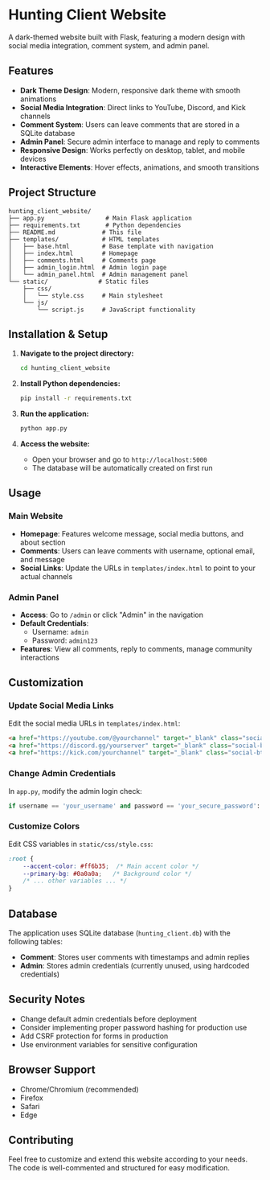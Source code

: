 # Hunting Client Website

A dark-themed website built with Flask, featuring a modern design with social media integration, comment system, and admin panel.

## Features

- **Dark Theme Design**: Modern, responsive dark theme with smooth animations
- **Social Media Integration**: Direct links to YouTube, Discord, and Kick channels
- **Comment System**: Users can leave comments that are stored in a SQLite database
- **Admin Panel**: Secure admin interface to manage and reply to comments
- **Responsive Design**: Works perfectly on desktop, tablet, and mobile devices
- **Interactive Elements**: Hover effects, animations, and smooth transitions

## Project Structure

```
hunting_client_website/
├── app.py                 # Main Flask application
├── requirements.txt       # Python dependencies
├── README.md             # This file
├── templates/            # HTML templates
│   ├── base.html         # Base template with navigation
│   ├── index.html        # Homepage
│   ├── comments.html     # Comments page
│   ├── admin_login.html  # Admin login page
│   └── admin_panel.html  # Admin management panel
└── static/              # Static files
    ├── css/
    │   └── style.css     # Main stylesheet
    └── js/
        └── script.js     # JavaScript functionality
```

## Installation & Setup

1. **Navigate to the project directory:**
   ```bash
   cd hunting_client_website
   ```

2. **Install Python dependencies:**
   ```bash
   pip install -r requirements.txt
   ```

3. **Run the application:**
   ```bash
   python app.py
   ```

4. **Access the website:**
   - Open your browser and go to `http://localhost:5000`
   - The database will be automatically created on first run

## Usage

### Main Website
- **Homepage**: Features welcome message, social media buttons, and about section
- **Comments**: Users can leave comments with username, optional email, and message
- **Social Links**: Update the URLs in `templates/index.html` to point to your actual channels

### Admin Panel
- **Access**: Go to `/admin` or click "Admin" in the navigation
- **Default Credentials**: 
  - Username: `admin`
  - Password: `admin123`
- **Features**: View all comments, reply to comments, manage community interactions

## Customization

### Update Social Media Links
Edit the social media URLs in `templates/index.html`:
```html
<a href="https://youtube.com/@yourchannel" target="_blank" class="social-btn youtube-btn">
<a href="https://discord.gg/yourserver" target="_blank" class="social-btn discord-btn">
<a href="https://kick.com/yourchannel" target="_blank" class="social-btn kick-btn">
```

### Change Admin Credentials
In `app.py`, modify the admin login check:
```python
if username == 'your_username' and password == 'your_secure_password':
```

### Customize Colors
Edit CSS variables in `static/css/style.css`:
```css
:root {
    --accent-color: #ff6b35;  /* Main accent color */
    --primary-bg: #0a0a0a;   /* Background color */
    /* ... other variables ... */
}
```

## Database

The application uses SQLite database (`hunting_client.db`) with the following tables:
- **Comment**: Stores user comments with timestamps and admin replies
- **Admin**: Stores admin credentials (currently unused, using hardcoded credentials)

## Security Notes

- Change default admin credentials before deployment
- Consider implementing proper password hashing for production use
- Add CSRF protection for forms in production
- Use environment variables for sensitive configuration

## Browser Support

- Chrome/Chromium (recommended)
- Firefox
- Safari
- Edge

## Contributing

Feel free to customize and extend this website according to your needs. The code is well-commented and structured for easy modification.
